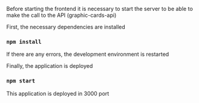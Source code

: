 Before starting the frontend it is necessary to start the server to be able to make the call to the API (graphic-cards-api)

First, the necessary dependencies are installed

### `npm install`

If there are any errors, the development environment is restarted

Finally, the application is deployed

### `npm start`

This application is deployed in 3000 port